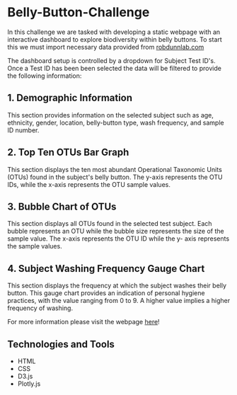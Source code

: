 # Belly-Button-Challenge

In this challenge we are tasked with developing a static webpage with an interactive dashboard to explore biodiversity within belly buttons. To start this we must import necessary data provided from [robdunnlab.com](http://robdunnlab.com/projects/belly-button-biodiversity/)

The dashboard setup is controlled by a dropdown for Subject Test ID's. Once a Test ID has been been selected the data will be filtered to provide the following information:

## 1. Demographic Information
This section provides information on the selected subject such as age, ethnicity, gender, location, belly-button type, wash frequency, and sample ID number.

## 2. Top Ten OTUs Bar Graph
This section displays the ten most abundant Operational Taxonomic Units (OTUs) found in the subject's belly button. The y-axis represents the OTU IDs, while the x-axis represents the OTU sample values.

## 3. Bubble Chart of OTUs
This section displays all OTUs found in the selected test subject. Each bubble represents an OTU while the bubble size represents the size of the sample value. The x-axis represents the OTU ID while the y- axis represents the sample values. 

## 4. Subject Washing Frequency Gauge Chart
This section displays the frequency at which the subject washes their belly button. This gauge chart provides an indication of personal hygiene practices, with the value ranging from 0 to 9. A higher value implies a higher frequency of washing.

For more information please visit the webpage [here](https://rstevens318.github.io/belly-button-challenege/)!


## Technologies and Tools
- HTML
- CSS
- D3.js
- Plotly.js